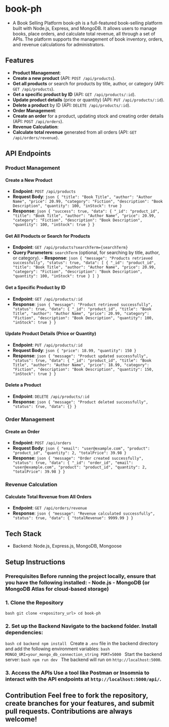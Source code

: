 # book-ph 
- A Book Selling Platform book-ph is a full-featured book-selling platform built with Node.js, Express, and MongoDB. It allows users to manage books, place orders, and calculate total revenue, all through a set of APIs. The platform supports the management of book inventory, orders, and revenue calculations for administrators. 
## Features 
- **Product Management**: 
- **Create a new product** (API: `POST /api/products`). 
- **Get all products** or search for products by title, author, or category (API: `GET /api/products`). 
- **Get a specific product by ID** (API: `GET /api/products/:id`). 
- **Update product details** (price or quantity) (API: `PUT /api/products/:id`).
- **Delete a product** by ID (API: `DELETE /api/products/:id`). 
- **Order Management**: 
- **Create an order** for a product, updating stock and creating order details (API: `POST /api/orders`). 
- **Revenue Calculation**: 
- **Calculate total revenue** generated from all orders (API: `GET /api/orders/revenue`). 
## API Endpoints 
### Product Management 
#### Create a New Product 
- **Endpoint**: `POST /api/products` 
- **Request Body**: ```json { "title": "Book Title", "author": "Author Name", "price": 20.99, "category": "Fiction", "description": "Book Description", "quantity": 100, "inStock": true } ``` 
- **Response**: ```json { "success": true, "data": { "_id": "product_id", "title": "Book Title", "author": "Author Name", "price": 20.99, "category": "Fiction", "description": "Book Description", "quantity": 100, "inStock": true } } ``` 
#### Get All Products or Search for Products 
- **Endpoint**: `GET /api/products?searchTerm={searchTerm}` 
- **Query Parameters**: `searchTerm` (optional, for searching by title, author, or category). - **Response**: ```json { "message": "Products retrieved successfully", "status": true, "data": [ { "_id": "product_id", "title": "Book Title", "author": "Author Name", "price": 20.99, "category": "Fiction", "description": "Book Description", "quantity": 100, "inStock": true } ] } ``` 
#### Get a Specific Product by ID 
- **Endpoint**: `GET /api/products/:id` 
- **Response**: 
```json { "message": "Product retrieved successfully", "status": true, "data": { "_id": "product_id", "title": "Book Title", "author": "Author Name", "price": 20.99, "category": "Fiction", "description": "Book Description", "quantity": 100, "inStock": true } } ``` 
#### Update Product Details (Price or Quantity) 
- **Endpoint**: `PUT /api/products/:id` 
- **Request Body**: ```json { "price": 18.99, "quantity": 150 } ``` 
- **Response**: ```json { "message": "Product updated successfully", "status": true, "data": { "_id": "product_id", "title": "Book Title", "author": "Author Name", "price": 18.99, "category": "Fiction", "description": "Book Description", "quantity": 150, "inStock": true } } ``` 
#### Delete a Product
- **Endpoint**: `DELETE /api/products/:id`
- **Response**: ```json { "message": "Product deleted successfully", "status": true, "data": {} } ``` 
### Order Management 
#### Create an Order 
- **Endpoint**: `POST /api/orders` 
- **Request Body**: ```json { "email": "user@example.com", "product": "product_id", "quantity": 2, "totalPrice": 39.98 } ``` 
- **Response**: ```json { "message": "Order created successfully", "status": true, "data": { "_id": "order_id", "email": "user@example.com", "product": "product_id", "quantity": 2, "totalPrice": 39.98 } } ``` 
### Revenue Calculation 
#### Calculate Total Revenue from All Orders 
- **Endpoint**: `GET /api/orders/revenue` 
- **Response**: ```json { "message": "Revenue calculated successfully", "status": true, "data": { "totalRevenue": 9999.99 } } ```
## Tech Stack 
- Backend: Node.js, Express.js, MongoDB, Mongoose
## Setup Instructions 
### Prerequisites Before running the project locally, ensure that you have the following installed: - Node.js - MongoDB (or MongoDB Atlas for cloud-based storage) 
### 1. Clone the Repository 
```bash git clone <repository_url> cd book-ph ``` 
### 2. Set up the Backend Navigate to the backend folder. Install dependencies: 
```bash cd backend npm install ``` 
Create a `.env` file in the backend directory and add the following environment variables: 
```bash MONGO_URI=your_mongo_db_connection_string PORT=5000 ``` 
Start the backend server: 
```bash npm run dev ```
The backend will run on `http://localhost:5000`. 
### 3. Access the APIs Use a tool like Postman or Insomnia to interact with the API endpoints at `http://localhost:5000/api/`. 
## Contribution Feel free to fork the repository, create branches for your features, and submit pull requests. Contributions are always welcome!
